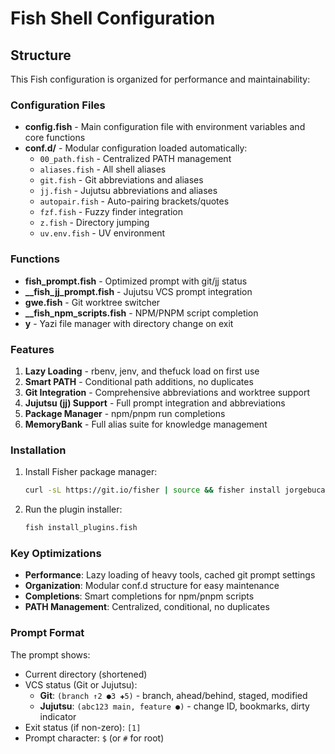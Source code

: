 # Fish Shell Configuration

## Structure

This Fish configuration is organized for performance and maintainability:

### Configuration Files

- **config.fish** - Main configuration file with environment variables and core functions
- **conf.d/** - Modular configuration loaded automatically:
  - `00_path.fish` - Centralized PATH management
  - `aliases.fish` - All shell aliases
  - `git.fish` - Git abbreviations and aliases
  - `jj.fish` - Jujutsu abbreviations and aliases
  - `autopair.fish` - Auto-pairing brackets/quotes
  - `fzf.fish` - Fuzzy finder integration
  - `z.fish` - Directory jumping
  - `uv.env.fish` - UV environment

### Functions

- **fish_prompt.fish** - Optimized prompt with git/jj status
- **__fish_jj_prompt.fish** - Jujutsu VCS prompt integration
- **gwe.fish** - Git worktree switcher
- **__fish_npm_scripts.fish** - NPM/PNPM script completion
- **y** - Yazi file manager with directory change on exit

### Features

1. **Lazy Loading** - rbenv, jenv, and thefuck load on first use
2. **Smart PATH** - Conditional path additions, no duplicates
3. **Git Integration** - Comprehensive abbreviations and worktree support
4. **Jujutsu (jj) Support** - Full prompt integration and abbreviations
5. **Package Manager** - npm/pnpm run completions
6. **MemoryBank** - Full alias suite for knowledge management

### Installation

1. Install Fisher package manager:
   ```bash
   curl -sL https://git.io/fisher | source && fisher install jorgebucaran/fisher
   ```

2. Run the plugin installer:
   ```bash
   fish install_plugins.fish
   ```

### Key Optimizations

- **Performance**: Lazy loading of heavy tools, cached git prompt settings
- **Organization**: Modular conf.d structure for easy maintenance
- **Completions**: Smart completions for npm/pnpm scripts
- **PATH Management**: Centralized, conditional, no duplicates

### Prompt Format

The prompt shows:
- Current directory (shortened)
- VCS status (Git or Jujutsu):
  - **Git**: `(branch ↑2 ●3 ✚5)` - branch, ahead/behind, staged, modified
  - **Jujutsu**: `(abc123 main, feature ●)` - change ID, bookmarks, dirty indicator
- Exit status (if non-zero): `[1]`
- Prompt character: `$` (or `#` for root)